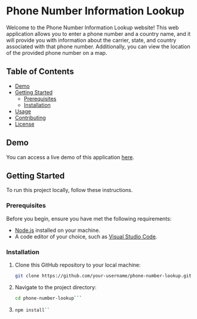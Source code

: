 # Phone Number Information Lookup

Welcome to the Phone Number Information Lookup website! This web application allows you to enter a phone number and a country name, and it will provide you with information about the carrier, state, and country associated with that phone number. Additionally, you can view the location of the provided phone number on a map.

## Table of Contents

- [Demo](#demo)
- [Getting Started](#getting-started)
  - [Prerequisites](#prerequisites)
  - [Installation](#installation)
- [Usage](#usage)
- [Contributing](#contributing)
- [License](#license)

## Demo

You can access a live demo of this application [here](http://bit.ly/3sxITfL).

## Getting Started

To run this project locally, follow these instructions.

### Prerequisites

Before you begin, ensure you have met the following requirements:

- [Node.js](https://nodejs.org/) installed on your machine.
- A code editor of your choice, such as [Visual Studio Code](https://code.visualstudio.com/).

### Installation

1. Clone this GitHub repository to your local machine:

   ```bash
   git clone https://github.com/your-username/phone-number-lookup.git
   
2. Navigate to the project directory:
   ```bash
   cd phone-number-lookup```
   
3. ```bash
   npm install``
